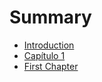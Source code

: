 # Summary

* [Introduction](README.md)
* [Capítulo 1](capitulo-1.md)
* [First Chapter](chapter1.md)

